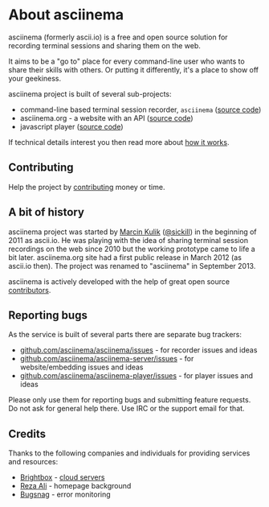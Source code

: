 # About asciinema

asciinema (formerly ascii.io) is a free and open source solution for
recording terminal sessions and sharing them on the web.

It aims to be a "go to" place for every command-line user who wants to share
their skills with others. Or putting it differently, it's a place to show off
your geekiness.

asciinema project is built of several sub-projects:

* command-line based terminal session recorder, `asciinema` ([source code](https://github.com/asciinema/asciinema))
* asciinema.org - a website with an API ([source code](https://github.com/asciinema/asciinema-server))
* javascript player ([source code](https://github.com/asciinema/asciinema-player))

If technical details interest you then read more about
[how it works](/docs/how-it-works).

## Contributing

Help the project by [contributing](/contributing) money or time.

## A bit of history

asciinema project was started by [Marcin Kulik](https://asciinema.org/~sickill)
([@sickill](https://twitter.com/sickill)) in the beginning of 2011 as ascii.io.
He was playing with the idea of sharing terminal session recordings on the web
since 2010 but the working prototype came to life a bit later.  asciinema.org
site had a first public release in March 2012 (as ascii.io then).  The project
was renamed to "asciinema" in September 2013.

asciinema is actively developed with the help of great open
source [contributors](https://github.com/asciinema/asciinema-server/contributors).

## Reporting bugs

As the service is built of several parts there are separate bug trackers:

* [github.com/asciinema/asciinema/issues](https://github.com/asciinema/asciinema/issues) - for recorder issues and ideas
* [github.com/asciinema/asciinema-server/issues](https://github.com/asciinema/asciinema-server/issues) - for website/embedding issues and ideas
* [github.com/asciinema/asciinema-player/issues](https://github.com/asciinema/asciinema-player/issues) - for player issues and ideas

Please only use them for reporting bugs and submitting feature requests.
Do not ask for general help there. Use IRC or the support email for that.

## Credits

Thanks to the following companies and individuals for providing services
and resources:

* [Brightbox](http://brightbox.com) - [cloud servers](http://brightbox.com)
* [Reza Ali](http://www.syedrezaali.com/blog/) - homepage background
* [Bugsnag](https://bugsnag.com/) - error monitoring
